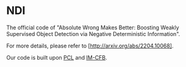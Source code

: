 # NDI
The official code of "Absolute Wrong Makes Better: Boosting Weakly Supervised Object Detection via Negative Deterministic Information".

For more details, please refer to [http://arxiv.org/abs/2204.10068].

Our code is built upon [PCL](https://github.com/ppengtang/pcl.pytorch) and [IM-CFB](https://github.com/BlazersForever/IM-CFB).
